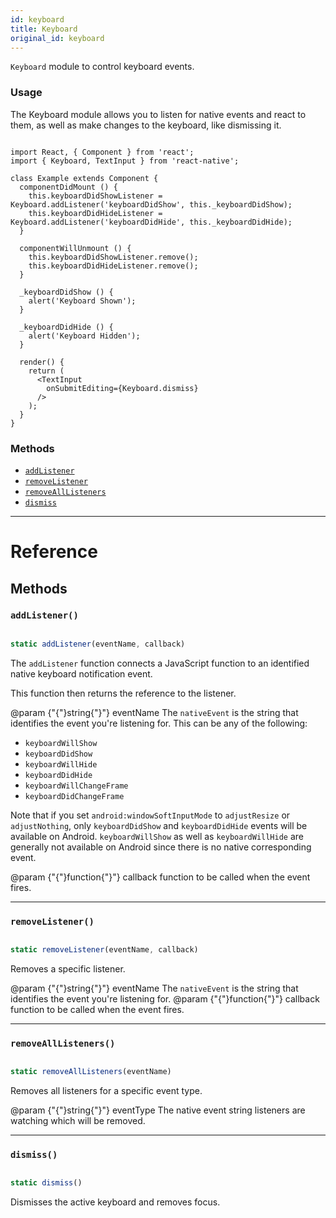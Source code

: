 ```yaml
---
id: keyboard
title: Keyboard
original_id: keyboard
---
```


`Keyboard` module to control keyboard events.

### Usage

The Keyboard module allows you to listen for native events and react to them, as well as make changes to the keyboard, like dismissing it.

```

import React, { Component } from 'react';
import { Keyboard, TextInput } from 'react-native';

class Example extends Component {
  componentDidMount () {
    this.keyboardDidShowListener = Keyboard.addListener('keyboardDidShow', this._keyboardDidShow);
    this.keyboardDidHideListener = Keyboard.addListener('keyboardDidHide', this._keyboardDidHide);
  }

  componentWillUnmount () {
    this.keyboardDidShowListener.remove();
    this.keyboardDidHideListener.remove();
  }

  _keyboardDidShow () {
    alert('Keyboard Shown');
  }

  _keyboardDidHide () {
    alert('Keyboard Hidden');
  }

  render() {
    return (
      <TextInput
        onSubmitEditing={Keyboard.dismiss}
      />
    );
  }
}

```

### Methods

- [`addListener`](keyboard.md#addlistener)
- [`removeListener`](keyboard.md#removelistener)
- [`removeAllListeners`](keyboard.md#removealllisteners)
- [`dismiss`](keyboard.md#dismiss)

---

# Reference

## Methods

### `addListener()`

```jsx

static addListener(eventName, callback)

```

The `addListener` function connects a JavaScript function to an identified native keyboard notification event.

This function then returns the reference to the listener.

@param {"{"}string{"}"} eventName The `nativeEvent` is the string that identifies the event you're listening for. This can be any of the following:

- `keyboardWillShow`
- `keyboardDidShow`
- `keyboardWillHide`
- `keyboardDidHide`
- `keyboardWillChangeFrame`
- `keyboardDidChangeFrame`

Note that if you set `android:windowSoftInputMode` to `adjustResize` or `adjustNothing`, only `keyboardDidShow` and `keyboardDidHide` events will be available on Android. `keyboardWillShow` as well as `keyboardWillHide` are generally not available on Android since there is no native corresponding event.

@param {"{"}function{"}"} callback function to be called when the event fires.

---

### `removeListener()`

```jsx

static removeListener(eventName, callback)

```

Removes a specific listener.

@param {"{"}string{"}"} eventName The `nativeEvent` is the string that identifies the event you're listening for. @param {"{"}function{"}"} callback function to be called when the event fires.

---

### `removeAllListeners()`

```jsx

static removeAllListeners(eventName)

```

Removes all listeners for a specific event type.

@param {"{"}string{"}"} eventType The native event string listeners are watching which will be removed.

---

### `dismiss()`

```jsx

static dismiss()

```

Dismisses the active keyboard and removes focus.
